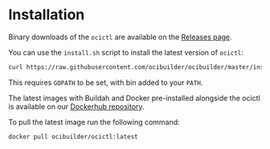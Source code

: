 # Installation

Binary downloads of the `ocictl` are available on the [Releases page](https://github.com/ocibuilder/ocibuilder/releases).


You can use the `install.sh` script to install the latest version of `ocictl`:

```bash
curl https://raw.githubusercontent.com/ocibuilder/ocibuilder/master/install.sh | sh
```

This requires `GOPATH` to be set, with bin added to your `PATH`.

The latest images with Buildah and Docker pre-installed alongside the ocictl is available on our 
[Dockerhub repository](https://cloud.docker.com/u/ocibuilder/repository/docker/ocibuilder/ocictl).

To pull the latest image run the following command:

```bash
docker pull ocibuilder/ocictl:latest
```
